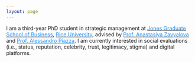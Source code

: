 ```yaml
---
layout: page
---
```

I am a third-year PhD student in strategic management at [<font color="#1e90ff">Jones Graduate School of Business</font>](https://business.rice.edu/), [<font color="#1e90ff">Rice University</font>](https://www.rice.edu/), advised by [<font color="#1e90ff">Prof. Anastasiya Zavyalova</font>](https://business.rice.edu/person/anastasiya-zavyalova) and [<font color="#1e90ff">Prof. Alessandro Piazza</font>](https://business.rice.edu/person/alessandro-piazza). I am currently interested in social evaluations (i.e., status, reputation, celebrity, trust, legitimacy, stigma) and digital platforms.<br>
